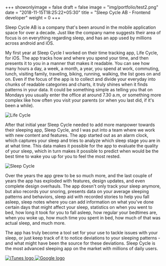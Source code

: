+++
showonlyimage = false
draft = false
image = "img/portfolio/test2.png"
date = "2018-11-15T18:25:22+05:30"
title = "Sleep Cycle AB - Frontend developer"
weight = 0
+++

Sleep Cycle AB is a company that's been around in the mobile application space for over a decade. Just like the company name suggests their area of focus is on everything regarding sleep, and has an app used by millions across android and iOS.
<!--more-->

My first year at Sleep Cycle I worked on their time tracking app, Life Cycle, for iOS. The app tracks how and where you spend your time, and then presents it to you in a manner that makes it readable. You can see how many hours a day, a week, a month, a year, you spend at work, commuting, lunch, visiting family, traveling, biking, running, walking, the list goes on and on. Even if the focus of the app is to collect and divide your everyday into chunks of readable categories and charts, it truly shines when it finds patterns in your data. It could be something simple as telling you that on Mondays you usually enter the office at around 7.30 a.m, or something more complex like how often you visit your parents (or when you last did, if it's been a while).

![Life Cycle][1]

After that initial year Sleep Cycle needed to add more manpower towards their sleeping app, Sleep Cycle, and I was put into a team where we work with new content and features. The app started out as an alarm clock, which captures your sleep and tries to analyze which sleep stage you are in at what time. This data makes it possible for the app to evaluate the quality of your sleep, which in turn makes it possible to predict when would be the best time to wake you up for you to feel the most rested.

![Sleep Cycle][2]

Over the years the app grew to be so much more, and the last couple of years the app has exploded with features, design updates, and even complete design overhauls. The app doesn't only track your sleep anymore, but also records your snoring, presents data on your average sleeping patterns and behaviors, sleep aid with recorded stories to help you fall asleep, sleep notes where you can add information on what you've done certain days that might affect your sleep, statistics on when you went to bed, how long it took for you to fall asleep, how regular your bedtimes are, when you woke up, how much time you spent in bed, how much of that was actual sleep, and much more.

The app has truly become a tool set for your use to tackle issues with your sleep, or just keep track of it to notice deviations to your sleeping patterns - and what might have been the source for these deviations. Sleep Cycle is the most advanced sleeping app on the market with millions of daily users.

<div class="store">
	<a href="https://itunes.apple.com/app/apple-store/id320606217">
  		<img class="app_store" src="../img/general/download_app_store.png" alt="iTunes logo">
	</a>
	<a href="https://play.google.com/store/apps/details?id=com.northcube.sleepcycle">
  		<img class="google_play" src="../img/general/download_google_play.png" alt="Google logo">
	</a>
</div>



[1]: ../img/sleepcycle/lifecycle_screen.png
[2]: ../img/sleepcycle/sleepcycle_screen_1.png
[3]: https://itunes.apple.com/app/apple-store/id320606217